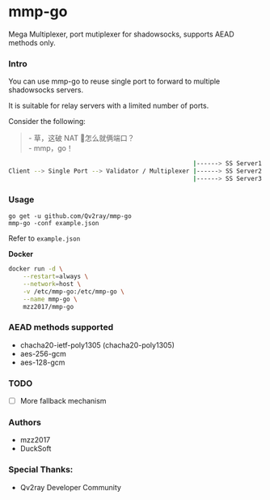 # mmp-go

Mega Multiplexer, port mutiplexer for shadowsocks, supports AEAD methods only.

### Intro

You can use mmp-go to reuse single port to forward to multiple shadowsocks servers.

It is suitable for relay servers with a limited number of ports.

Consider the following:

> \- 草，这破 NAT 🐔怎么就俩端口？<br/>
> \- mmp，go！<br/>

```bash
                                                   |------> SS Server1
Client --> Single Port --> Validator / Multiplexer |------> SS Server2
                                                   |------> SS Server3
```

### Usage

```shell
go get -u github.com/Qv2ray/mmp-go
mmp-go -conf example.json
```

Refer to `example.json`

**Docker**

```bash
docker run -d \
	--restart=always \
	--network=host \
	-v /etc/mmp-go:/etc/mmp-go \
	--name mmp-go \
	mzz2017/mmp-go
```

### AEAD methods supported

- chacha20-ietf-poly1305 (chacha20-poly1305)
- aes-256-gcm
- aes-128-gcm

### TODO

- [ ] More fallback mechanism

### Authors

- mzz2017
- DuckSoft

### Special Thanks:

- Qv2ray Developer Community
